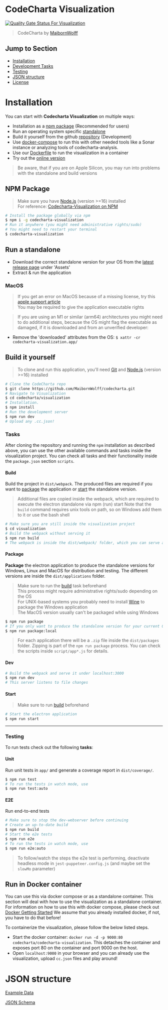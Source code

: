 # CodeCharta Visualization

[![Quality Gate Status For Visualization](https://sonarcloud.io/api/project_badges/measure?project=maibornwolff-gmbh_codecharta_visualization&metric=alert_status)](https://sonarcloud.io/project/overview?id=maibornwolff-gmbh_codecharta_visualization)

> CodeCharta by [MaibornWolff](https://www.maibornwolff.de)

## Jump to Section

-   [Installation](#installation)
-   [Development Tasks](#tasks)
-   [Testing](#testing)
-   [JSON structure](#json-structure)
-   [License](LICENSE.md)

# Installation

You can start with **Codecharta Visualization** on multiple ways:

-   Installation as a [npm package](#npm-package) (Recommended for users)
-   Run an operating system specific [standalone](#run-a-standalone)
-   Build it yourself from the github [repository](#build-it-yourself) (Development)
-   Use [docker-compose](https://maibornwolff.github.io/codecharta/docs/docker-containers/) to run this with other needed tools like a Sonar instance or analyzing tools of codecharta-analysis.
-   Use our [Dockerfile](#run-in-docker-container) to run the visualization in a container
-   Try out the [online version](https://maibornwolff.github.io/codecharta/visualization/app/index.html?file=codecharta.cc.json&file=codecharta_analysis.cc.json)

> Be aware, that if you are on Apple Silicon, you may run into problems with the standalone and build versions

## NPM Package

> Make sure you have [Node.js](https://nodejs.org/en/download) (version >=16) installed <br>
> For reference: [Codecharta-Visualization on NPM](https://www.npmjs.com/package/codecharta-visualization)

```bash
# Install the package globally via npm
$ npm i -g codecharta-visualization
# Run it anywhere (you might need administrative rights/sudo)
# You might need to restart your terminal
$ codecharta-visualization
```

## Run a standalone

-   Download the correct standalone version for your OS from the [latest release page](https://github.com/MaibornWolff/codecharta/releases) under 'Assets'
-   Extract & run the application

### MacOS

> If you get an error on MacOS because of a missing license, try this [apple support article](https://support.apple.com/en-gb/guide/mac-help/mh40616/12.0/mac/12.0) <br>
> You may be required to give the application executable rights

> If you are using an M1 or similar (arm64) architectures you might need to do additional steps, because the OS might flag the executable as damaged, if it is downloaded and from an unverified developer:

-   Remove the 'downloaded' attributes from the OS:
    `$ xattr -cr codecharta-visualization.app/`

## Build it yourself

> To clone and run this application, you'll need [Git](https://git-scm.com) and [Node.js](https://nodejs.org/en/download/) (version >=16) installed

```bash
# Clone the CodeCharta repo
$ git clone https://github.com/MaibornWolff/codecharta.git
# Navigate to Visualization
$ cd codecharta/visualization
# Installation.
$ npm install
# Run the development server
$ npm run dev
# Upload any .cc.json!
```

### Tasks

After cloning the repository and running the `npm` installation as described above, you can use the other available commands and tasks inside the visualization project. You can check all tasks and their functionality inside the `package.json` section `scripts`.

#### Build

Build the project in `dist/webpack`. The produced files are required if you want to [package](#package) the application or [start](#start) the standalone version.

> Additional files are copied inside the webpack, which are required to execute the electron standalone via npm (run) start
> Note that the `build` command requires unix tools on path, so on Windows add them to it or use the bash shell

```bash
# Make sure you are still inside the visualization project
$ cd visualization
# Build the webpack without serving it
$ npm run build
# The webpack is inside the dist/webpack/ folder, which you can serve as a web application
```

#### Package

**Package** the electron application to produce the standalone versions for Windows, Linux and MacOS for distribution and testing. The different versions are inside the `dist/applications` folder.

> Make sure to run the [build](#build) task beforehand <br>
> This process might require administrative rights/sudo depending on the OS <br>
> For UNIX-based systems you probably need to install [Wine](https://www.winehq.org/) to package the Windows application <br>
> The MacOS version usually can't be packaged while using Windows

```bash
$ npm run package
# If you only want to produce the standalone version for your current OS/arch combo use package:local
$ npm run package:local
```

> For each application there will be a `.zip` file inside the `dist/packages` folder. Zipping is part of the `npm run package` process. You can check the scripts inside `script/app*.js` for details.

#### Dev

```bash
# Build the webpack and serve it under localhost:3000
$ npm run dev
# This server listens to file changes
```

#### Start

> Make sure to run [build](#build) beforehand

```bash
# Start the electron application
$ npm run start
```

<hr>

### Testing

To run tests check out the following **tasks**:

#### Unit

Run unit tests in `app/` and generate a coverage report in `dist/coverage/`.

```bash
$ npm run test
# To run the tests in watch mode, use
$ npm run test:auto
```

#### E2E

Run end-to-end tests

```bash
# Make sure to stop the dev-webserver before continuing
# Create an up-to-date build
$ npm run build
# Start the e2e tests
$ npm run e2e
# To run the tests in watch mode, use
$ npm run e2e:auto
```

> To follow/watch the steps the e2e test is performing, deactivate headless mode in `jest-puppeteer.config.js` (and maybe set the `slowMo` parameter)

## Run in Docker container

You can use this via docker compose or as a standalone container. This section will deal with how to use the visualization as a standalone container. For information on how to use this with docker compose, please check out [Docker Getting Started](https://maibornwolff.github.io/codecharta/docs/docker-containers/)
We assume that you already installed docker, if not, you have to do that before!

To containerize the visualization, please follow the below listed steps.

-   Start the docker container: `docker run -d -p 9000:80 codecharta/codecharta-visualization`. This detaches the container and exposes port 80 on the container and port 9000 on the host.
-   Open `localhost:9000` in your browser and you can already use the visualization, upload `cc.json` files and play around!

# JSON structure

[Example Data](/visualization/app/codeCharta/assets/sample1.cc.json)

[JSON Schema](/visualization/app/codeCharta/util/generatedSchema.json)
